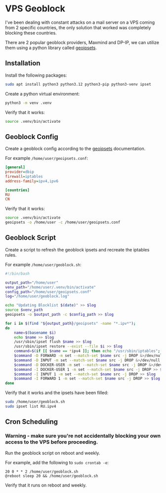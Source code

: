 # VPS Geoblock

I've been dealing with constant attacks on a mail server on a VPS coming from 2 specific countries, the only solution that worked was completely blocking these countries.

There are 2 popular geoblock providers, Maxmind and DP-IP, we can utilize them using a python library called [geoipsets](https://github.com/chr0mag/geoipsets).


## Installation

Install the following packages:

```bash
sudo apt install python3 python3.12 python3-pip python3-venv ipset
```

Create a python virtual environment:

```bash
python3 -m venv .venv
```

Verify that it works:

```bash
source .venv/bin/activate
```


## Geoblock Config

Create a geoblock config according to the [geoipsets](https://github.com/chr0mag/geoipsets) documentation.

For example `/home/user/geoipsets.conf`:

```ini
[general]
provider=dbip
firewall=iptables
address-family=ipv4,ipv6

[countries]
RU
CN
```

Verify that it works:

```bash
source .venv/bin/activate
geoipsets -o /home/user -c /home/user/geoipsets.conf
```


## Geoblock Script

Create a script to refresh the geoblock ipsets and recreate the iptables rules.

For example `/home/user/geoblock.sh`:

```bash
#!/bin/bash

output_path="/home/user"
venv_path="/home/user/.venv/bin/activate"
config_path="/home/user/geoipsets.conf"
log="/home/user/geoblock.log"

echo "Updating Blocklist $(date)" >> $log
source $venv_path
geoipsets -o $output_path -c $config_path >> $log

for i in $(find "${output_path}/geoipsets" -name "*.ipv*");
do
	name=$(basename $i)
	echo $name >> $log
	/usr/sbin/ipset flush $name >> $log
	/usr/sbin/ipset restore --exist --file $i >> $log
	command=$(if [[ $name == *ipv4 ]]; then echo "/usr/sbin/iptables"; else echo "/usr/sbin/ip6tables"; fi)
	$command -D FORWARD -m set --match-set $name src -j DROP &>/dev/null
	$command -D INPUT -m set --match-set $name src -j DROP &>/dev/null
	$command -D DOCKER-USER -m set --match-set $name src -j DROP &>/dev/null
	$command -I DOCKER-USER 1 -m set --match-set $name src -j DROP >> $log
	$command -I INPUT 1 -m set --match-set $name src -j DROP >> $log
	$command -I FORWARD 1 -m set --match-set $name src -j DROP >> $log
done
```

Verify that it works and the ipsets have been filled:

```bash
sudo /home/user/geoblock.sh
sudo ipset list RU.ipv4
```


## Cron Scheduling

### **Warning - make sure you're not accidentally blocking your own access to the VPS before proceeding.**

Run the geoblock script on reboot and weekly.

For example, add the following to `sudo crontab -e`:

```
20 0 * * 2 /home/user/geoblock.sh
@reboot sleep 20 && /home/user/geoblock.sh
```

Verify that it runs on reboot and weekly.
